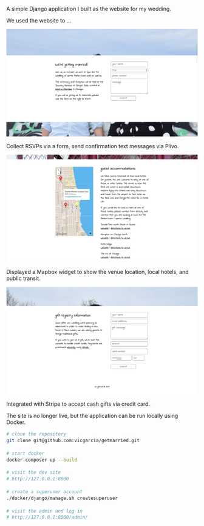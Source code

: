 A simple Django application I built as the website for my wedding.


We used the website to ...

![rsvp screenshot](https://github.com/vicgarcia/getmarried/raw/master/screenshots/top-screenshot.png)

Collect RSVPs via a form, send confirmation text messages via Plivo.

![mapbox widget](https://github.com/vicgarcia/getmarried/raw/master/screenshots/middle-screenshot.png)

Displayed a Mapbox widget to show the venue location, local hotels, and public transit.

![stripe form](https://github.com/vicgarcia/getmarried/raw/master/screenshots/bottom-screenshot.png)

Integrated with Stripe to accept cash gifts via credit card.


The site is no longer live, but the application can be run locally using Docker.

```bash
# clone the repository
git clone git@github.com:vicgarcia/getmarried.git

# start docker
docker-composer up --build

# visit the dev site
# http://127.0.0.1:8000

# create a superuser account
./docker/django/manage.sh createsuperuser

# visit the admin and log in
# http://127.0.0.1:8000/admin/
```
